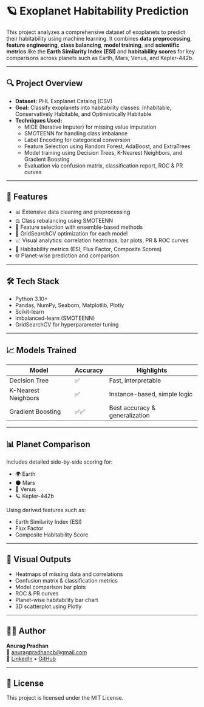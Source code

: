 
# 🪐 Exoplanet Habitability Prediction

This project analyzes a comprehensive dataset of exoplanets to predict their habitability using machine learning. It combines **data preprocessing**, **feature engineering**, **class balancing**, **model training**, and **scientific metrics** like the **Earth Similarity Index (ESI)** and **habitability scores** for key comparisons across planets such as Earth, Mars, Venus, and Kepler-442b.

---

## 🔍 Project Overview

- **Dataset:** PHL Exoplanet Catalog (CSV)
- **Goal:** Classify exoplanets into habitability classes: Inhabitable, Conservatively Habitable, and Optimistically Habitable
- **Techniques Used:**
  - MICE (Iterative Imputer) for missing value imputation
  - SMOTEENN for handling class imbalance
  - Label Encoding for categorical conversion
  - Feature Selection using Random Forest, AdaBoost, and ExtraTrees
  - Model training using Decision Trees, K-Nearest Neighbors, and Gradient Boosting
  - Evaluation via confusion matrix, classification report, ROC & PR curves

---

## 🚀 Features

- 📊 Extensive data cleaning and preprocessing
- ⚖️ Class rebalancing using SMOTEENN
- 🔬 Feature selection with ensemble-based methods
- 🤖 GridSearchCV optimization for each model
- 📈 Visual analytics: correlation heatmaps, bar plots, PR & ROC curves
- 🧪 Habitability metrics (ESI, Flux Factor, Composite Scores)
- 🌐 Planet-wise prediction and comparison

---

## 🛠️ Tech Stack

- Python 3.10+
- Pandas, NumPy, Seaborn, Matplotlib, Plotly
- Scikit-learn
- imbalanced-learn (SMOTEENN)
- GridSearchCV for hyperparameter tuning

---

## 📈 Models Trained

| Model              | Accuracy | Highlights                         |
|-------------------|----------|------------------------------------|
| Decision Tree      | ✅       | Fast, interpretable                |
| K-Nearest Neighbors| ✅       | Instance-based, simple logic       |
| Gradient Boosting  | ✅✅     | Best accuracy & generalization     |

---

## 📊 Planet Comparison

Includes detailed side-by-side scoring for:
- 🌍 Earth
- 🌑 Mars
- 🌋 Venus
- 🪐 Kepler-442b

Using derived features such as:
- Earth Similarity Index (ESI)
- Flux Factor
- Composite Habitability Score

---

## 📌 Visual Outputs

- Heatmaps of missing data and correlations
- Confusion matrix & classification metrics
- Model comparison bar plots
- ROC & PR curves
- Planet-wise habitability bar chart
- 3D scatterplot using Plotly

---

## 🙋‍♂️ Author

**Anurag Pradhan**  
📧 [anuragpradhancb@gmail.com](mailto:anuragpradhancb@gmail.com)  
🔗 [LinkedIn](https://linkedin.com/in/anurag-pradhan-0340bb288) • [GitHub](https://github.com/anurag965)

---

## 📄 License

This project is licensed under the MIT License.

